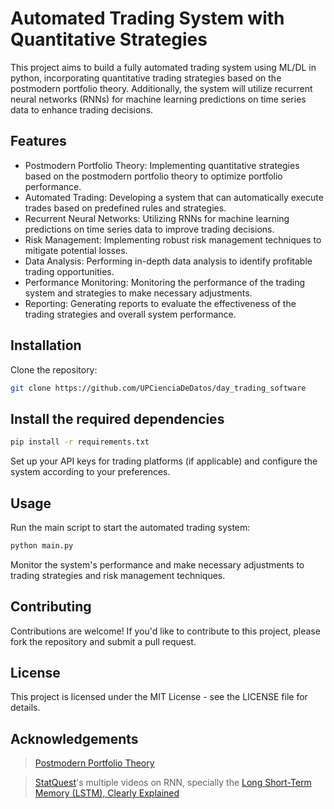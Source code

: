 # Automated Trading System with Quantitative Strategies

This project aims to build a fully automated trading system using ML/DL in python, incorporating quantitative trading strategies based on the postmodern portfolio theory. Additionally, the system will utilize recurrent neural networks (RNNs) for machine learning predictions on time series data to enhance trading decisions.

## Features

- Postmodern Portfolio Theory: Implementing quantitative strategies based on the postmodern portfolio theory to optimize portfolio performance.
- Automated Trading: Developing a system that can automatically execute trades based on predefined rules and strategies.
- Recurrent Neural Networks: Utilizing RNNs for machine learning predictions on time series data to improve trading decisions.
- Risk Management: Implementing robust risk management techniques to mitigate potential losses.
- Data Analysis: Performing in-depth data analysis to identify profitable trading opportunities.
- Performance Monitoring: Monitoring the performance of the trading system and strategies to make necessary adjustments.
- Reporting: Generating reports to evaluate the effectiveness of the trading strategies and overall system performance.

## Installation

Clone the repository:

```bash
git clone https://github.com/UPCienciaDeDatos/day_trading_software
```

## Install the required dependencies

```bash
pip install -r requirements.txt
```

Set up your API keys for trading platforms (if applicable) and configure the system according to your preferences.

## Usage

Run the main script to start the automated trading system:

```bash
python main.py
```

Monitor the system's performance and make necessary adjustments to trading strategies and risk management techniques.

## Contributing

Contributions are welcome! If you'd like to contribute to this project, please fork the repository and submit a pull request.

## License

This project is licensed under the MIT License - see the LICENSE file for details.

## Acknowledgements

> [Postmodern Portfolio Theory](https://www.investopedia.com/terms/p/pmpt.asp)

> [StatQuest](https://www.youtube.com/@statquest)'s multiple videos on RNN, specially the [Long Short-Term Memory (LSTM), Clearly Explained](https://www.youtube.com/watch?v=YCzL96nL7j0&ab_channel=StatQuestwithJoshStarmer)
